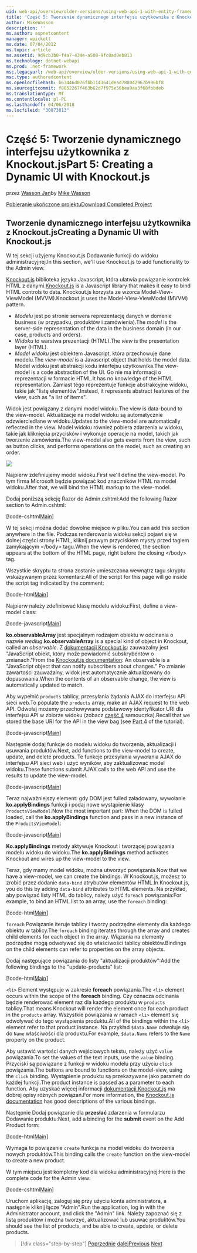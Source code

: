 ```yaml
---
uid: web-api/overview/older-versions/using-web-api-1-with-entity-framework-5/using-web-api-with-entity-framework-part-5
title: 'Część 5: Tworzenie dynamicznego interfejsu użytkownika z Knockout.js | Dokumentacja firmy Microsoft'
author: MikeWasson
description: ''
ms.author: aspnetcontent
manager: wpickett
ms.date: 07/04/2012
ms.topic: article
ms.assetid: 9d9cb3b0-f4a7-434e-a508-9fc0ad0eb813
ms.technology: dotnet-webapi
ms.prod: .net-framework
msc.legacyurl: /web-api/overview/older-versions/using-web-api-1-with-entity-framework-5/using-web-api-with-entity-framework-part-5
msc.type: authoredcontent
ms.openlocfilehash: b63446d076fbb1143641dead788042967b996bf8
ms.sourcegitcommit: f8852267f463b62d7f975e56bea9aa3f68fbbdeb
ms.translationtype: MT
ms.contentlocale: pl-PL
ms.lasthandoff: 04/06/2018
ms.locfileid: "30873813"
---
```

<a name="part-5-creating-a-dynamic-ui-with-knockoutjs"></a><span data-ttu-id="3e1e9-102">Część 5: Tworzenie dynamicznego interfejsu użytkownika z Knockout.js</span><span class="sxs-lookup"><span data-stu-id="3e1e9-102">Part 5: Creating a Dynamic UI with Knockout.js</span></span>
====================
<span data-ttu-id="3e1e9-103">przez [Wasson Jan](https://github.com/MikeWasson)</span><span class="sxs-lookup"><span data-stu-id="3e1e9-103">by [Mike Wasson](https://github.com/MikeWasson)</span></span>

[<span data-ttu-id="3e1e9-104">Pobieranie ukończone projektu</span><span class="sxs-lookup"><span data-stu-id="3e1e9-104">Download Completed Project</span></span>](http://code.msdn.microsoft.com/ASP-NET-Web-API-with-afa30545)

## <a name="creating-a-dynamic-ui-with-knockoutjs"></a><span data-ttu-id="3e1e9-105">Tworzenie dynamicznego interfejsu użytkownika z Knockout.js</span><span class="sxs-lookup"><span data-stu-id="3e1e9-105">Creating a Dynamic UI with Knockout.js</span></span>

<span data-ttu-id="3e1e9-106">W tej sekcji użyjemy Knockout.js Dodawanie funkcji do widoku administracyjnej.</span><span class="sxs-lookup"><span data-stu-id="3e1e9-106">In this section, we'll use Knockout.js to add functionality to the Admin view.</span></span>

<span data-ttu-id="3e1e9-107">[Knockout.js](http://knockoutjs.com/) biblioteka języka Javascript, która ułatwia powiązanie kontrolek HTML z danymi.</span><span class="sxs-lookup"><span data-stu-id="3e1e9-107">[Knockout.js](http://knockoutjs.com/) is a Javascript library that makes it easy to bind HTML controls to data.</span></span> <span data-ttu-id="3e1e9-108">Knockout.js korzysta ze wzorca Model-View-ViewModel (MVVM).</span><span class="sxs-lookup"><span data-stu-id="3e1e9-108">Knockout.js uses the Model-View-ViewModel (MVVM) pattern.</span></span>

- <span data-ttu-id="3e1e9-109">*Modelu* jest po stronie serwera reprezentację danych w domenie business (w przypadku, produktów i zamówienia).</span><span class="sxs-lookup"><span data-stu-id="3e1e9-109">The *model* is the server-side representation of the data in the business domain (in our case, products and orders).</span></span>
- <span data-ttu-id="3e1e9-110">*Widoku* to warstwa prezentacji (HTML).</span><span class="sxs-lookup"><span data-stu-id="3e1e9-110">The *view* is the presentation layer (HTML).</span></span>
- <span data-ttu-id="3e1e9-111">*Model widoku* jest obiektem Javascript, która przechowuje dane modelu.</span><span class="sxs-lookup"><span data-stu-id="3e1e9-111">The *view-model* is a Javascript object that holds the model data.</span></span> <span data-ttu-id="3e1e9-112">Model widoku jest abstrakcji kodu interfejsu użytkownika.</span><span class="sxs-lookup"><span data-stu-id="3e1e9-112">The view-model is a code abstraction of the UI.</span></span> <span data-ttu-id="3e1e9-113">Go nie ma informacji o reprezentacji w formacie HTML.</span><span class="sxs-lookup"><span data-stu-id="3e1e9-113">It has no knowledge of the HTML representation.</span></span> <span data-ttu-id="3e1e9-114">Zamiast tego reprezentuje funkcje abstrakcyjne widoku, takie jak "listę elementów".</span><span class="sxs-lookup"><span data-stu-id="3e1e9-114">Instead, it represents abstract features of the view, such as "a list of items".</span></span>

<span data-ttu-id="3e1e9-115">Widok jest powiązany z danymi model widoku.</span><span class="sxs-lookup"><span data-stu-id="3e1e9-115">The view is data-bound to the view-model.</span></span> <span data-ttu-id="3e1e9-116">Aktualizacje na model widoku są automatycznie odzwierciedlane w widoku.</span><span class="sxs-lookup"><span data-stu-id="3e1e9-116">Updates to the view-model are automatically reflected in the view.</span></span> <span data-ttu-id="3e1e9-117">Model widoku również pobiera zdarzenia w widoku, takie jak kliknięcia przycisków i wykonuje operacje na model, takich jak tworzenie zamówienia.</span><span class="sxs-lookup"><span data-stu-id="3e1e9-117">The view-model also gets events from the view, such as button clicks, and performs operations on the model, such as creating an order.</span></span>

![](using-web-api-with-entity-framework-part-5/_static/image1.png)

<span data-ttu-id="3e1e9-118">Najpierw zdefiniujemy model widoku.</span><span class="sxs-lookup"><span data-stu-id="3e1e9-118">First we'll define the view-model.</span></span> <span data-ttu-id="3e1e9-119">Po tym firma Microsoft będzie powiązać kod znaczników HTML na model widoku.</span><span class="sxs-lookup"><span data-stu-id="3e1e9-119">After that, we will bind the HTML markup to the view-model.</span></span>

<span data-ttu-id="3e1e9-120">Dodaj poniższą sekcję Razor do Admin.cshtml:</span><span class="sxs-lookup"><span data-stu-id="3e1e9-120">Add the following Razor section to Admin.cshtml:</span></span>

[!code-cshtml[Main](using-web-api-with-entity-framework-part-5/samples/sample1.cshtml)]

<span data-ttu-id="3e1e9-121">W tej sekcji można dodać dowolne miejsce w pliku.</span><span class="sxs-lookup"><span data-stu-id="3e1e9-121">You can add this section anywhere in the file.</span></span> <span data-ttu-id="3e1e9-122">Podczas renderowania widoku sekcji pojawi się w dolnej części strony HTML, kliknij prawym przyciskiem myszy przed tagiem zamykającym &lt;/body&gt; tagu.</span><span class="sxs-lookup"><span data-stu-id="3e1e9-122">When the view is rendered, the section appears at the bottom of the HTML page, right before the closing &lt;/body&gt; tag.</span></span>

<span data-ttu-id="3e1e9-123">Wszystkie skryptu ta strona zostanie umieszczona wewnątrz tagu skryptu wskazywanym przez komentarz:</span><span class="sxs-lookup"><span data-stu-id="3e1e9-123">All of the script for this page will go inside the script tag indicated by the comment:</span></span>

[!code-html[Main](using-web-api-with-entity-framework-part-5/samples/sample2.html)]

<span data-ttu-id="3e1e9-124">Najpierw należy zdefiniować klasę modelu widoku:</span><span class="sxs-lookup"><span data-stu-id="3e1e9-124">First, define a view-model class:</span></span>

[!code-javascript[Main](using-web-api-with-entity-framework-part-5/samples/sample3.js)]

<span data-ttu-id="3e1e9-125">**ko.observableArray** jest specjalnym rodzajem obiektu w odcinania o nazwie *według*.</span><span class="sxs-lookup"><span data-stu-id="3e1e9-125">**ko.observableArray** is a special kind of object in Knockout, called an *observable*.</span></span> <span data-ttu-id="3e1e9-126">Z [dokumentacji Knockout.js](http://knockoutjs.com/documentation/observables.html): zauważalny jest "JavaScript obiekt, który może powiadomić subskrybentów o zmianach."</span><span class="sxs-lookup"><span data-stu-id="3e1e9-126">From the [Knockout.js documentation](http://knockoutjs.com/documentation/observables.html): An observable is a "JavaScript object that can notify subscribers about changes."</span></span> <span data-ttu-id="3e1e9-127">Po zmianie zawartości zauważalny, widok jest automatycznie aktualizowany do dopasowania.</span><span class="sxs-lookup"><span data-stu-id="3e1e9-127">When the contents of an observable change, the view is automatically updated to match.</span></span>

<span data-ttu-id="3e1e9-128">Aby wypełnić `products` tablicy, przesyłania żądania AJAX do interfejsu API sieci web.</span><span class="sxs-lookup"><span data-stu-id="3e1e9-128">To populate the `products` array, make an AJAX request to the web API.</span></span> <span data-ttu-id="3e1e9-129">Odwołaj możemy przechowywane podstawowy identyfikator URI dla interfejsu API w zbiorze widoku (zobacz [część 4](using-web-api-with-entity-framework-part-4.md) samouczka).</span><span class="sxs-lookup"><span data-stu-id="3e1e9-129">Recall that we stored the base URI for the API in the view bag (see [Part 4](using-web-api-with-entity-framework-part-4.md) of the tutorial).</span></span>

[!code-javascript[Main](using-web-api-with-entity-framework-part-5/samples/sample4.js?highlight=5)]

<span data-ttu-id="3e1e9-130">Następnie dodaj funkcje do modelu widoku do tworzenia, aktualizacji i usuwania produktów.</span><span class="sxs-lookup"><span data-stu-id="3e1e9-130">Next, add functions to the view-model to create, update, and delete products.</span></span> <span data-ttu-id="3e1e9-131">Te funkcje przesyłania wywołania AJAX do interfejsu API sieci web i użyć wyników, aby zaktualizować model widoku.</span><span class="sxs-lookup"><span data-stu-id="3e1e9-131">These functions submit AJAX calls to the web API and use the results to update the view-model.</span></span>

[!code-javascript[Main](using-web-api-with-entity-framework-part-5/samples/sample5.js?highlight=7)]

<span data-ttu-id="3e1e9-132">Teraz najważniejszy element: gdy DOM jest fulled załadowany, wywołanie **ko.applyBindings** funkcji i podaj nowe wystąpienie klasy `ProductsViewModel`:</span><span class="sxs-lookup"><span data-stu-id="3e1e9-132">Now the most important part: When the DOM is fulled loaded, call the **ko.applyBindings** function and pass in a new instance of the `ProductsViewModel`:</span></span>

[!code-javascript[Main](using-web-api-with-entity-framework-part-5/samples/sample6.js)]

<span data-ttu-id="3e1e9-133">**Ko.applyBindings** metody aktywuje Knockout i tworzącej powiązania modelu widoku do widoku.</span><span class="sxs-lookup"><span data-stu-id="3e1e9-133">The **ko.applyBindings** method activates Knockout and wires up the view-model to the view.</span></span>

<span data-ttu-id="3e1e9-134">Teraz, gdy mamy model widoku, można utworzyć powiązania.</span><span class="sxs-lookup"><span data-stu-id="3e1e9-134">Now that we have a view-model, we can create the bindings.</span></span> <span data-ttu-id="3e1e9-135">W Knockout.js, możesz to zrobić przez dodanie `data-bind` atrybutów elementów HTML.</span><span class="sxs-lookup"><span data-stu-id="3e1e9-135">In Knockout.js, you do this by adding `data-bind` attributes to HTML elements.</span></span> <span data-ttu-id="3e1e9-136">Na przykład, aby powiązać listy HTML do tablicy, należy użyć `foreach` powiązania:</span><span class="sxs-lookup"><span data-stu-id="3e1e9-136">For example, to bind an HTML list to an array, use the `foreach` binding:</span></span>

[!code-html[Main](using-web-api-with-entity-framework-part-5/samples/sample7.html?highlight=1)]

<span data-ttu-id="3e1e9-137">`foreach` Powiązanie iteruje tablicy i tworzy podrzędne elementy dla każdego obiektu w tablicy.</span><span class="sxs-lookup"><span data-stu-id="3e1e9-137">The `foreach` binding iterates through the array and creates child elements for each object in the array.</span></span> <span data-ttu-id="3e1e9-138">Wiązania na elementy podrzędne mogą odwoływać się do właściwości tablicy obiektów.</span><span class="sxs-lookup"><span data-stu-id="3e1e9-138">Bindings on the child elements can refer to properties on the array objects.</span></span>

<span data-ttu-id="3e1e9-139">Dodaj następujące powiązania do listy "aktualizacji produktów":</span><span class="sxs-lookup"><span data-stu-id="3e1e9-139">Add the following bindings to the "update-products" list:</span></span>

[!code-html[Main](using-web-api-with-entity-framework-part-5/samples/sample8.html)]

<span data-ttu-id="3e1e9-140">`<li>` Element występuje w zakresie **foreach** powiązania.</span><span class="sxs-lookup"><span data-stu-id="3e1e9-140">The `<li>` element occurs within the scope of the **foreach** binding.</span></span> <span data-ttu-id="3e1e9-141">Czy oznacza odcinania będzie renderować element raz dla każdego produktu w `products` tablicy.</span><span class="sxs-lookup"><span data-stu-id="3e1e9-141">That means Knockout will render the element once for each product in the `products` array.</span></span> <span data-ttu-id="3e1e9-142">Wszystkie powiązania w ramach `<li>` element się odwoływać do tego wystąpienia produktu.</span><span class="sxs-lookup"><span data-stu-id="3e1e9-142">All of the bindings within the `<li>` element refer to that product instance.</span></span> <span data-ttu-id="3e1e9-143">Na przykład `$data.Name` odwołuje się do `Name` właściwości dla produktu.</span><span class="sxs-lookup"><span data-stu-id="3e1e9-143">For example, `$data.Name` refers to the `Name` property on the product.</span></span>

<span data-ttu-id="3e1e9-144">Aby ustawić wartości danych wejściowych tekstu, należy użyć `value` powiązania.</span><span class="sxs-lookup"><span data-stu-id="3e1e9-144">To set the values of the text inputs, use the `value` binding.</span></span> <span data-ttu-id="3e1e9-145">Przyciski są powiązane z funkcji w widoku modelu przy użyciu `click` powiązania.</span><span class="sxs-lookup"><span data-stu-id="3e1e9-145">The buttons are bound to functions on the model-view, using the `click` binding.</span></span> <span data-ttu-id="3e1e9-146">Wystąpienie produktu są przekazywane jako parametr do każdej funkcji.</span><span class="sxs-lookup"><span data-stu-id="3e1e9-146">The product instance is passed as a parameter to each function.</span></span> <span data-ttu-id="3e1e9-147">Aby uzyskać więcej informacji [dokumentacji Knockout.js](http://knockoutjs.com/documentation/observables.html) ma dobrej opisy różnych powiązań.</span><span class="sxs-lookup"><span data-stu-id="3e1e9-147">For more information, the [Knockout.js documentation](http://knockoutjs.com/documentation/observables.html) has good descriptions of the various bindings.</span></span>

<span data-ttu-id="3e1e9-148">Następnie Dodaj powiązanie dla **przesłać** zdarzenia w formularzu Dodawanie produktu:</span><span class="sxs-lookup"><span data-stu-id="3e1e9-148">Next, add a binding for the **submit** event on the Add Product form:</span></span>

[!code-html[Main](using-web-api-with-entity-framework-part-5/samples/sample9.html)]

<span data-ttu-id="3e1e9-149">Wymaga to powiązanie `create` funkcja na model widoku do tworzenia nowych produktów.</span><span class="sxs-lookup"><span data-stu-id="3e1e9-149">This binding calls the `create` function on the view-model to create a new product.</span></span>

<span data-ttu-id="3e1e9-150">W tym miejscu jest kompletny kod dla widoku administracyjnej:</span><span class="sxs-lookup"><span data-stu-id="3e1e9-150">Here is the complete code for the Admin view:</span></span>

[!code-cshtml[Main](using-web-api-with-entity-framework-part-5/samples/sample10.cshtml)]

<span data-ttu-id="3e1e9-151">Uruchom aplikację, zaloguj się przy użyciu konta administratora, a następnie kliknij łącze "Admin".</span><span class="sxs-lookup"><span data-stu-id="3e1e9-151">Run the application, log in with the Administrator account, and click the "Admin" link.</span></span> <span data-ttu-id="3e1e9-152">Należy zapoznać się z listą produktów i można tworzyć, aktualizować lub usuwać produktów.</span><span class="sxs-lookup"><span data-stu-id="3e1e9-152">You should see the list of products, and be able to create, update, or delete products.</span></span>

> [!div class="step-by-step"]
> <span data-ttu-id="3e1e9-153">[Poprzednie](using-web-api-with-entity-framework-part-4.md)
> [dalej](using-web-api-with-entity-framework-part-6.md)</span><span class="sxs-lookup"><span data-stu-id="3e1e9-153">[Previous](using-web-api-with-entity-framework-part-4.md)
[Next](using-web-api-with-entity-framework-part-6.md)</span></span>
